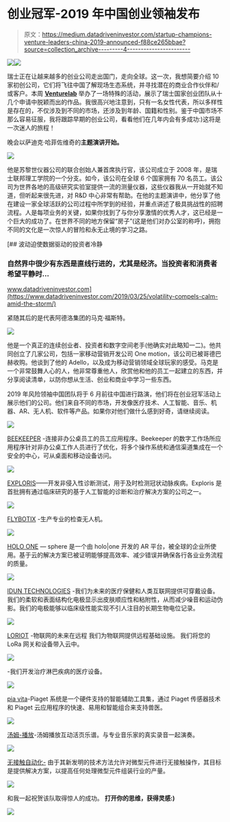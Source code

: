 # 创业冠军-2019 年中国创业领袖发布

> 原文：<https://medium.datadriveninvestor.com/startup-champions-venture-leaders-china-2019-announced-f88ce265bbae?source=collection_archive---------4----------------------->

[![](img/c412706399a33a9c1aa931619dd7ba88.png)](http://www.track.datadriveninvestor.com/1B9E)![](img/4b9d5637b427b427f7e52355628f27d7.png)

瑞士正在让越来越多的创业公司走出国门，走向全球。这一次，我想简要介绍 10 家初创公司，它们将飞往中国了解现场生态系统，并寻找潜在的商业合作伙伴和/或客户。本周 [**Venturelab**](https://www.venturelab.ch/) 举办了一场特殊的活动，展示了瑞士国家创业团队从十几个申请中脱颖而出的作品。我很高兴地注意到，只有一名女性代表，所以多样性是存在的，不仅涉及到不同的市场，还涉及到年龄、国籍和性别。鉴于中国市场不那么容易征服，我将跟踪早期的创业公司，看看他们在几年内会有多成功:)这将是一次迷人的旅程！

晚会以萨迪克·哈菲佐维奇的**主题演讲开始。**

![](img/b0554abb2635db382688b5789f6f0836.png)

他是苏黎世仪器公司的联合创始人兼首席执行官，该公司成立于 2008 年，是瑞士联邦理工学院的一个分支。如今，该公司在全球 6 个国家拥有 70 名员工。该公司为世界各地的高级研究实验室提供一流的测量仪器，这些仪器我从一开始就不知道，但听起来很先进，对 R&D 中心非常有帮助。在他的主题演讲中，他分享了他在建设一家全球活跃的公司过程中所学到的经验，并重点讲述了极具挑战性的招聘流程。人是每项业务的关键，如果你找到了与你分享激情的优秀人才，这已经是一个巨大的成功了。在世界不同的地方保留“房子”(这是他们对办公室的称呼)，拥抱不同的文化是一次惊人的冒险和永无止境的学习之路。

[](https://www.datadriveninvestor.com/2019/03/25/volatility-compels-calm-amid-the-storm/) [## 波动迫使数据驱动的投资者冷静

### 自然界中很少有东西是直线行进的，尤其是经济。当投资者和消费者希望平静时…

www.datadriveninvestor.com](https://www.datadriveninvestor.com/2019/03/25/volatility-compels-calm-amid-the-storm/) 

紧随其后的是代表阿德洛集团的马克·福斯特。

![](img/d15e77697a67a3770f5ef94f309b6942.png)

他是一个真正的连续创业者、投资者和数字空间老手(他确实对此略知一二)。他共同创立了几家公司，包括一家移动营销开发公司 One motion，该公司已被哥德巴赫收购。他谈到了他的 Adello，以及成为移动营销领域全球玩家的感受。马克是一个非常鼓舞人心的人，他非常尊重他人，欣赏他和他的员工一起建立的东西，并分享阅读清单，以防你想从生活、创业和商业中学习一些东西。

2019 年风险领袖中国团队将于 6 月前往中国进行路演，他们将在创业冠军活动上展示他们的公司。他们来自不同的市场，开发像医疗技术、人工智能、音乐、机器、AR、无人机、软件等产品。如果你对他们做什么感到好奇，请继续阅读。

![](img/8192afc85db4c1be1ee81664c5d36664.png)

[BEEKEEPER](https://www.beekeeper.io/en) -连接非办公桌员工的员工应用程序。Beekeeper 的数字工作场所应用程序针对非办公桌工作人员进行了优化，将多个操作系统和通信渠道集成在一个安全的中心，可从桌面和移动设备访问。

![](img/7534c9b0d947bf242bded7fd9110b1d1.png)

[EXPLORIS](https://www.exploris.info/)——开发非侵入性诊断测试，用于及时检测冠状动脉疾病。Exploris 是首批拥有通过临床研究的基于人工智能的诊断和治疗解决方案的公司之一。

![](img/954b732229f2c55ba91a0571967e56b4.png)

[FLYBOTIX](https://flybotix.com/) -生产专业的检查无人机。

![](img/d05908674b054646c4b7ec9c3c5a1532.png)

[HOLO ONE](https://holo-one.com/) — sphere 是一个由 holo|one 开发的 AR 平台，被全球的企业所使用。基于云的解决方案已被证明能够提高效率、减少错误并确保各行各业业务流程的质量。

![](img/5a0de7730d014ed0edc22535b651d420.png)

[IDUN TECHNOLOGIES](https://iduntechnologies.ch/) -我们为未来的医疗保健和人类互联网提供可穿戴设备。我们的柔软和表面结构化电极显示出皮肤顺应性和粘附性，从而减少噪音和运动伪影。我们的电极能够以临床级性能实现不引人注目的长期生物电位记录。

![](img/3385260055200061c4f3c2fe20401307.png)

[LORIOT](https://www.loriot.io/) -物联网的未来在远程
我们为物联网提供远程基础设施。
我们将您的 LoRa 网关和设备带入云中。

![](img/c996568885d9e5e70573ffd371b61a55.png)

-我们开发治疗淋巴疾病的医疗设备。

![](img/c578c0c4346b24cba448d9c8e232f7a1.png)

[pia vita](https://www.piavita.com/)-Piaget 系统是一个硬件支持的智能辅助工具集，通过 Piaget 传感器技术和 Piaget 云应用程序的快速、易用和智能组合来支持兽医。

![](img/0db10abed753a2928e45bd176618026a.png)

[汤姆-播放](https://tomplay.com/)-汤姆播放互动活页乐谱。与专业音乐家的真实录音一起演奏。

![](img/a17b16e2d99aa4d58d4a72986b35591c.png)

[无接触自动化-](https://touchless-automation.ch/) 由于其新发明的技术方法允许对微型元件进行无接触操作，其目标是提供解决方案，以提高任何处理微型元件组装行业的产量。

![](img/3945d32cf74f835a5e790b5452d51fab.png)

和我一起祝贺该队取得惊人的成功。
**打开你的思维，获得灵感:)**

![](img/3ff89e9a79f862ff61eeca25c7e330f1.png)